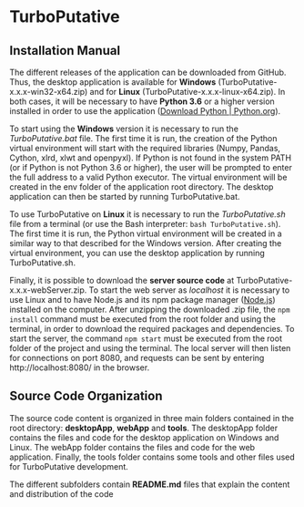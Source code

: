 # TurboPutative

## Installation Manual

The different releases of the application can be downloaded from GitHub. Thus, the desktop application is available for **Windows** (TurboPutative-x.x.x-win32-x64.zip) and for **Linux** (TurboPutative-x.x.x-linux-x64.zip). In both cases, it will be necessary to have **Python 3.6** or a higher version installed in order to use the application ([Download Python | Python.org](https://www.python.org/downloads/)).

To start using the **Windows** version it is necessary to run the *TurboPutative.bat* file. The first time it is run, the creation of the Python virtual environment will start with the required libraries (Numpy, Pandas, Cython, xlrd, xlwt and openpyxl). If Python is not found in the system PATH (or if Python is not Python 3.6 or higher), the user will be prompted to enter the full address to a valid Python executor. The virtual environment will be created in the env folder of the application root directory. The desktop application can then be started by running TurboPutative.bat.

To use TurboPutative on **Linux** it is necessary to run the *TurboPutative.sh* file from a terminal (or use the Bash interpreter: `bash TurboPutative.sh`). The first time it is run, the Python virtual environment will be created in a similar way to that described for the Windows version. After creating the virtual environment, you can use the desktop application by running TurboPutative.sh.

Finally, it is possible to download the **server source code** at TurboPutative-x.x.x-webServer.zip. To start the web server as *localhost* it is necessary to use Linux and to have Node.js and its npm package manager ([Node.js](https://nodejs.org/en/)) installed on the computer. After unzipping the downloaded .zip file, the `npm install` command must be executed from the root folder and using the terminal, in order to download the required packages and dependencies. To start the server, the command `npm start` must be executed from the root folder of the project and using the terminal. The local server will then listen for connections on port 8080, and requests can be sent by entering http://localhost:8080/ in the browser.

## Source Code Organization

The source code content is organized in three main folders contained in the root directory: **desktopApp**, **webApp** and **tools**. The desktopApp folder contains the files and code for the desktop application on Windows and Linux. The webApp folder contains the files and code for the web application. Finally, the tools folder contains some tools and other files used for TurboPutative development.

The different subfolders contain **README.md** files that explain the content and distribution of the code